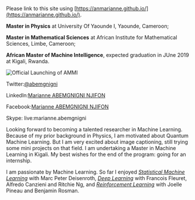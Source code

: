 ---
---

Please link to this site using [https://anmarianne.github.io/](https://anmarianne.github.io/).


**Master in Physics** at University Of Yaounde I, Yaounde, Cameroon;

**Master in Mathematical Sciences** at African Institute for Mathematical Sciences, Limbe, Cameroon;

**African Master of Machine Intelligence**, expected graduation in JUne 2019 at Kigali, Rwanda.
 



![Official Launching of AMMI](/ANMarianne.github.io/IMG-20181015-WA0013.jpg)

Twitter:[@abemgnigni](https://twitter.com/abemgnigni)

LinkedIn:[Marianne ABEMGNIGNI NJIFON](https://www.linkedin.com/in/marianne-abemgnigni-njifon-931142150/)

Facebook:[Marianne ABEMGNIGNI NJIFON](https://www.facebook.com/marianne.abemgnigninjifon)

Skype: live:marianne.abemgnigni



   Looking forward to becoming a talented researcher in Machine Learning. Because of my prior background in Physics, I am motivated about Quantum Machine Learning. But I am very excited about image captioning, still trying some mini projects on that field. I am undertaking a Master in Machine Learning in Kigali. My best wishes for the end of the program: going for an internship. 

   I am passionate by Machine Learning. So far I enjoyed [*Statistical Machine Learning*](https://github.com/ANMarianne/Statistical-Machine-learning) with Marc Peter Deisenroth, [*Deep Learning*](https://github.com/ANMarianne/Deep-Learning) with Francois Fleuret, Alfredo Canzieni and Ritchie Ng, and [*Reinforcement Learning*](https://github.com/ANMarianne/Reinforcement-Learning) with Joelle Pineau and Benjamin Rosman.




